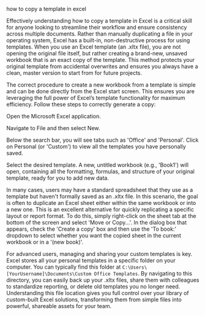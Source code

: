 how to copy a template in excel


Effectively understanding how to copy a template in Excel is a critical skill for anyone looking to streamline their workflow and ensure consistency across multiple documents. Rather than manually duplicating a file in your operating system, Excel has a built-in, non-destructive process for using templates. When you use an Excel template (an .xltx file), you are not opening the original file itself, but rather creating a brand-new, unsaved workbook that is an exact copy of the template. This method protects your original template from accidental overwrites and ensures you always have a clean, master version to start from for future projects.



The correct procedure to create a new workbook from a template is simple and can be done directly from the Excel start screen. This ensures you are leveraging the full power of Excel’s template functionality for maximum efficiency. Follow these steps to correctly generate a copy:



    
Open the Microsoft Excel application.

    
Navigate to File and then select New.

    
Below the search bar, you will see tabs such as 'Office' and 'Personal'. Click on Personal (or 'Custom') to view all the templates you have personally saved.

    
Select the desired template. A new, untitled workbook (e.g., 'Book1') will open, containing all the formatting, formulas, and structure of your original template, ready for you to add new data.





In many cases, users may have a standard spreadsheet that they use as a template but haven't formally saved as an .xltx file. In this scenario, the goal is often to duplicate an Excel sheet either within the same workbook or into a new one. This is an excellent alternative for quickly replicating a specific layout or report format. To do this, simply right-click on the sheet tab at the bottom of the screen and select 'Move or Copy...'. In the dialog box that appears, check the 'Create a copy' box and then use the 'To book:' dropdown to select whether you want the copied sheet in the current workbook or in a '(new book)'.



For advanced users, managing and sharing your custom templates is key. Excel stores all your personal templates in a specific folder on your computer. You can typically find this folder at `C:\Users\[YourUsername]\Documents\Custom Office Templates`. By navigating to this directory, you can easily back up your .xltx files, share them with colleagues to standardize reporting, or delete old templates you no longer need. Understanding this file location gives you full control over your library of custom-built Excel solutions, transforming them from simple files into powerful, shareable assets for your team.
